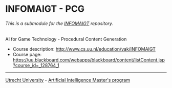 # INFOMAIGT - PCG
###### *This is a submodule for the [INFOMAIGT](https://github.com/ottomattas/INFOMAIGT) repository.*

AI for Game Technology - Procedural Content Generation

- Course description: http://www.cs.uu.nl/education/vak/INFOMAIGT
- Course page: https://uu.blackboard.com/webapps/blackboard/content/listContent.jsp?course_id=_128764_1

---
[Utrecht University](https://www.uu.nl/en) - [Artificial Intelligence Master's program](https://www.uu.nl/masters/en/artificial-intelligence)
